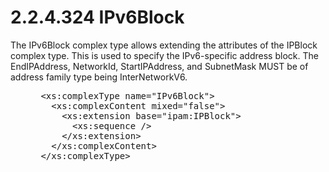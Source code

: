 <html dir="LTR" xmlns:mshelp="http://msdn.microsoft.com/mshelp" xmlns:ddue="http://ddue.schemas.microsoft.com/authoring/2003/5" xmlns:xlink="http://www.w3.org/1999/xlink" xmlns:tool="http://www.microsoft.com/tooltip">
 <body>
 <div id="header">
 <h1 class="heading">2.2.4.324 IPv6Block</h1>
 </div>
 <div id="mainSection">
 <div id="mainBody">
 <div id="allHistory" class="saveHistory"></div>
 <div id="sectionSection0" class="section" name="collapseableSection">
 

<p>The IPv6Block complex type allows extending the attributes
of the IPBlock complex type. This is used to specify the IPv6-specific address
block. The EndIPAddress, NetworkId, StartIPAddress, and SubnetMask MUST be of
address family type being InterNetworkV6.</p>

<dl>
<dd>
<div><pre> &lt;xs:complexType name=&quot;IPv6Block&quot;&gt;
   &lt;xs:complexContent mixed=&quot;false&quot;&gt;
     &lt;xs:extension base=&quot;ipam:IPBlock&quot;&gt;
       &lt;xs:sequence /&gt;
     &lt;/xs:extension&gt;
   &lt;/xs:complexContent&gt;
 &lt;/xs:complexType&gt;
</pre></div>
</dd></dl>


 </div>
 </div>
 </div>
 </body>
</html>